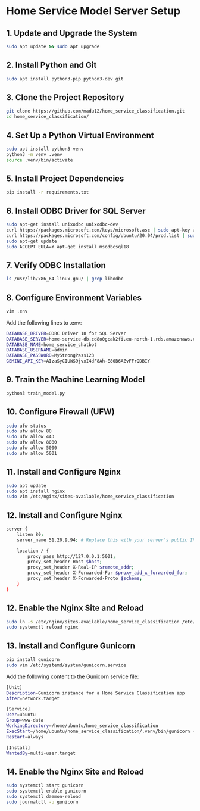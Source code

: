 # Home Service Model Server Setup

## 1. Update and Upgrade the System
```bash
sudo apt update && sudo apt upgrade
```
## 2. Install Python and Git
```bash
sudo apt install python3-pip python3-dev git
```
## 3. Clone the Project Repository
```bash
git clone https://github.com/madu12/home_service_classification.git
cd home_service_classification/
```

## 4. Set Up a Python Virtual Environment
```bash
sudo apt install python3-venv
python3 -m venv .venv
source .venv/bin/activate
```

## 5. Install Project Dependencies
```bash
pip install -r requirements.txt
```

## 6. Install ODBC Driver for SQL Server
```bash
sudo apt-get install unixodbc unixodbc-dev
curl https://packages.microsoft.com/keys/microsoft.asc | sudo apt-key add -
curl https://packages.microsoft.com/config/ubuntu/20.04/prod.list | sudo tee /etc/apt/sources.list.d/msprod.list
sudo apt-get update
sudo ACCEPT_EULA=Y apt-get install msodbcsql18
```

## 7. Verify ODBC Installation
```bash
ls /usr/lib/x86_64-linux-gnu/ | grep libodbc
```

## 8. Configure Environment Variables
```bash
vim .env
```
Add the following lines to .env:
```bash
DATABASE_DRIVER=ODBC Driver 18 for SQL Server
DATABASE_SERVER=home-service-db.cd8o0gcak2fi.eu-north-1.rds.amazonaws.com
DATABASE_NAME=home_service_chatbot
DATABASE_USERNAME=admin
DATABASE_PASSWORD=MyStrongPass123
GEMINI_API_KEY=AIzaSyCIUWS9jvxI4dF8Ah-E80B6AZvFFrQDBIY
```

## 9. Train the Machine Learning Model
```bash
python3 train_model.py
```

## 10. Configure Firewall (UFW)
```bash
sudo ufw status
sudo ufw allow 80
sudo ufw allow 443
sudo ufw allow 8080
sudo ufw allow 5000
sudo ufw allow 5001
```
## 11. Install and Configure Nginx
```bash
sudo apt update 
sudo apt install nginx
sudo vim /etc/nginx/sites-available/home_service_classification
```

## 12. Install and Configure Nginx
```bash
server {
    listen 80;
    server_name 51.20.9.94; # Replace this with your server's public IP

    location / {
        proxy_pass http://127.0.0.1:5001;
        proxy_set_header Host $host;
        proxy_set_header X-Real-IP $remote_addr;
        proxy_set_header X-Forwarded-For $proxy_add_x_forwarded_for;
        proxy_set_header X-Forwarded-Proto $scheme;
    }
}
```

## 12. Enable the Nginx Site and Reload
```bash
sudo ln -s /etc/nginx/sites-available/home_service_classification /etc/nginx/sites-enabled/
sudo systemctl reload nginx
```

## 13. Install and Configure Gunicorn
```bash
pip install gunicorn
sudo vim /etc/systemd/system/gunicorn.service
```
Add the following content to the Gunicorn service file:
```bash
[Unit]
Description=Gunicorn instance for a Home Service Classification app
After=network.target

[Service]
User=ubuntu
Group=www-data
WorkingDirectory=/home/ubuntu/home_service_classification
ExecStart=/home/ubuntu/home_service_classification/.venv/bin/gunicorn --workers 3 --bind 127.0.0.1:5001 app:app
Restart=always

[Install]
WantedBy=multi-user.target
```
## 14. Enable the Nginx Site and Reload
```bash
sudo systemctl start gunicorn
sudo systemctl enable gunicorn
sudo systemctl daemon-reload
sudo journalctl -u gunicorn
```
